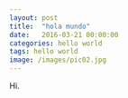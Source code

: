 ```yaml
---
layout: post
title:  "hola mundo"
date:   2016-03-21 00:00:00
categories: hello world
tags: hello world
image: /images/pic02.jpg
---
```

Hi.